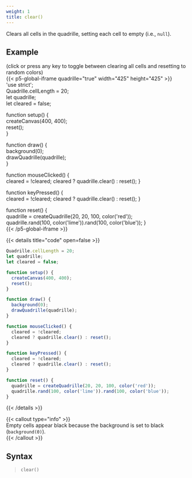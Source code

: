 ```yaml
---
weight: 1  
title: clear()  
---
```


Clears all cells in the quadrille, setting each cell to empty (i.e., `null`).

## Example

(click or press any key to toggle between clearing all cells and resetting to random colors)\
{{< p5-global-iframe quadrille="true" width="425" height="425" >}}  
'use strict';  
Quadrille.cellLength = 20;  
let quadrille;  
let cleared = false;  

function setup() {  
  createCanvas(400, 400);  
  reset();  
}  

function draw() {  
  background(0);  
  drawQuadrille(quadrille);  
}  

function mouseClicked() {  
  cleared = !cleared;
  cleared ? quadrille.clear() : reset();
}

function keyPressed() {  
  cleared = !cleared;
  cleared ? quadrille.clear() : reset();
}  

function reset() {  
  quadrille = createQuadrille(20, 20, 100, color('red'));  
  quadrille.rand(100, color('lime')).rand(100, color('blue'));
}  
{{< /p5-global-iframe >}}  

{{< details title="code" open=false >}}  
```js  
Quadrille.cellLength = 20;  
let quadrille;  
let cleared = false;  

function setup() {  
  createCanvas(400, 400);  
  reset();  
}  

function draw() {  
  background(0);  
  drawQuadrille(quadrille);  
}  

function mouseClicked() {  
  cleared = !cleared;
  cleared ? quadrille.clear() : reset();
}  

function keyPressed() {  
  cleared = !cleared;
  cleared ? quadrille.clear() : reset();
}

function reset() {  
  quadrille = createQuadrille(20, 20, 100, color('red'));  
  quadrille.rand(100, color('lime')).rand(100, color('blue'));
}  
```  
{{< /details >}}  

{{< callout type="info" >}}  
Empty cells appear black because the background is set to black (`background(0)`).  
{{< /callout >}}  

## Syntax  

> `clear()`
